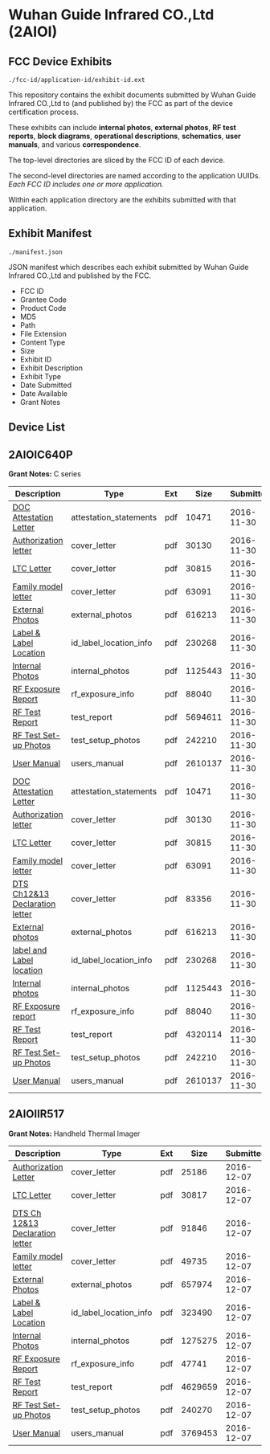 # Wuhan Guide Infrared CO.,Ltd (2AIOI)
## FCC Device Exhibits

```
./fcc-id/application-id/exhibit-id.ext
```

This repository contains the exhibit documents submitted by Wuhan Guide Infrared CO.,Ltd to (and published by) the FCC as part of the device certification process.

These exhibits can include **internal photos**, **external photos**, **RF test reports**, **block diagrams**, **operational descriptions**, **schematics**, **user manuals**, and various **correspondence**.

The top-level directories are sliced by the FCC ID of each device.

The second-level directories are named according to the application UUIDs. *Each FCC ID includes one or more application.*

Within each application directory are the exhibits submitted with that application. 

## Exhibit Manifest

```
./manifest.json
```

JSON manifest which describes each exhibit submitted by Wuhan Guide Infrared CO.,Ltd and published by the FCC.

- FCC ID
- Grantee Code
- Product Code
- MD5
- Path
- File Extension
- Content Type
- Size
- Exhibit ID
- Exhibit Description
- Exhibit Type
- Date Submitted
- Date Available
- Grant Notes

## Device List
## 2AIOIC640P
**Grant Notes:** C series

| Description | Type | Ext | Size | Submitted | Available |
| ----------- | ---- | --- | ---- | --------- | --------- |
| [DOC Attestation Letter](2AIOIC640P/87be3fa33f8fb93a3b1af779299f5d0a/3212236.pdf) | attestation_statements | pdf | 10471 | 2016-11-30 | 2016-11-30 |
| [Authorization letter](2AIOIC640P/87be3fa33f8fb93a3b1af779299f5d0a/3212238.pdf) | cover_letter | pdf | 30130 | 2016-11-30 | 2016-11-30 |
| [LTC Letter](2AIOIC640P/87be3fa33f8fb93a3b1af779299f5d0a/3212239.pdf) | cover_letter | pdf | 30815 | 2016-11-30 | 2016-11-30 |
| [Family model letter](2AIOIC640P/87be3fa33f8fb93a3b1af779299f5d0a/3212240.pdf) | cover_letter | pdf | 63091 | 2016-11-30 | 2016-11-30 |
| [External Photos](2AIOIC640P/87be3fa33f8fb93a3b1af779299f5d0a/3212241.pdf) | external_photos | pdf | 616213 | 2016-11-30 | 2016-11-30 |
| [Label & Label Location](2AIOIC640P/87be3fa33f8fb93a3b1af779299f5d0a/3212242.pdf) | id_label_location_info | pdf | 230268 | 2016-11-30 | 2016-11-30 |
| [Internal Photos](2AIOIC640P/87be3fa33f8fb93a3b1af779299f5d0a/3212243.pdf) | internal_photos | pdf | 1125443 | 2016-11-30 | 2016-11-30 |
| [RF Exposure Report](2AIOIC640P/87be3fa33f8fb93a3b1af779299f5d0a/3212245.pdf) | rf_exposure_info | pdf | 88040 | 2016-11-30 | 2016-11-30 |
| [RF Test Report](2AIOIC640P/87be3fa33f8fb93a3b1af779299f5d0a/3212260.pdf) | test_report | pdf | 5694611 | 2016-11-30 | 2016-11-30 |
| [RF Test Set-up Photos](2AIOIC640P/87be3fa33f8fb93a3b1af779299f5d0a/3212261.pdf) | test_setup_photos | pdf | 242210 | 2016-11-30 | 2016-11-30 |
| [User Manual](2AIOIC640P/87be3fa33f8fb93a3b1af779299f5d0a/3212247.pdf) | users_manual | pdf | 2610137 | 2016-11-30 | 2016-11-30 |
| [DOC Attestation Letter](2AIOIC640P/9364414f2a6a5cffba6bbfacb459de80/3212236.pdf) | attestation_statements | pdf | 10471 | 2016-11-30 | 2016-11-30 |
| [Authorization letter](2AIOIC640P/9364414f2a6a5cffba6bbfacb459de80/3212238.pdf) | cover_letter | pdf | 30130 | 2016-11-30 | 2016-11-30 |
| [LTC Letter](2AIOIC640P/9364414f2a6a5cffba6bbfacb459de80/3212239.pdf) | cover_letter | pdf | 30815 | 2016-11-30 | 2016-11-30 |
| [Family model letter](2AIOIC640P/9364414f2a6a5cffba6bbfacb459de80/3212240.pdf) | cover_letter | pdf | 63091 | 2016-11-30 | 2016-11-30 |
| [DTS Ch12&13 Declaration letter](2AIOIC640P/9364414f2a6a5cffba6bbfacb459de80/3212269.pdf) | cover_letter | pdf | 83356 | 2016-11-30 | 2016-11-30 |
| [External photos](2AIOIC640P/9364414f2a6a5cffba6bbfacb459de80/3212241.pdf) | external_photos | pdf | 616213 | 2016-11-30 | 2016-11-30 |
| [label and Label location](2AIOIC640P/9364414f2a6a5cffba6bbfacb459de80/3212242.pdf) | id_label_location_info | pdf | 230268 | 2016-11-30 | 2016-11-30 |
| [Internal photos](2AIOIC640P/9364414f2a6a5cffba6bbfacb459de80/3212243.pdf) | internal_photos | pdf | 1125443 | 2016-11-30 | 2016-11-30 |
| [RF Exposure report](2AIOIC640P/9364414f2a6a5cffba6bbfacb459de80/3212245.pdf) | rf_exposure_info | pdf | 88040 | 2016-11-30 | 2016-11-30 |
| [RF Test Report](2AIOIC640P/9364414f2a6a5cffba6bbfacb459de80/3212291.pdf) | test_report | pdf | 4320114 | 2016-11-30 | 2016-11-30 |
| [RF Test Set-up Photos](2AIOIC640P/9364414f2a6a5cffba6bbfacb459de80/3212261.pdf) | test_setup_photos | pdf | 242210 | 2016-11-30 | 2016-11-30 |
| [User Manual](2AIOIC640P/9364414f2a6a5cffba6bbfacb459de80/3212247.pdf) | users_manual | pdf | 2610137 | 2016-11-30 | 2016-11-30 |
## 2AIOIIR517
**Grant Notes:** Handheld Thermal Imager

| Description | Type | Ext | Size | Submitted | Available |
| ----------- | ---- | --- | ---- | --------- | --------- |
| [Authorization Letter](2AIOIIR517/80ba2e317262c35262287c85dd0bbeb4/3220116.pdf) | cover_letter | pdf | 25186 | 2016-12-07 | 2016-12-07 |
| [LTC Letter](2AIOIIR517/80ba2e317262c35262287c85dd0bbeb4/3220117.pdf) | cover_letter | pdf | 30817 | 2016-12-07 | 2016-12-07 |
| [DTS Ch 12&13 Declaration letter](2AIOIIR517/80ba2e317262c35262287c85dd0bbeb4/3220118.pdf) | cover_letter | pdf | 91846 | 2016-12-07 | 2016-12-07 |
| [Family model letter](2AIOIIR517/80ba2e317262c35262287c85dd0bbeb4/3220119.pdf) | cover_letter | pdf | 49735 | 2016-12-07 | 2016-12-07 |
| [External Photos](2AIOIIR517/80ba2e317262c35262287c85dd0bbeb4/3220120.pdf) | external_photos | pdf | 657974 | 2016-12-07 | 2016-12-07 |
| [Label & Label Location](2AIOIIR517/80ba2e317262c35262287c85dd0bbeb4/3220121.pdf) | id_label_location_info | pdf | 323490 | 2016-12-07 | 2016-12-07 |
| [Internal Photos](2AIOIIR517/80ba2e317262c35262287c85dd0bbeb4/3220122.pdf) | internal_photos | pdf | 1275275 | 2016-12-07 | 2016-12-07 |
| [RF Exposure Report](2AIOIIR517/80ba2e317262c35262287c85dd0bbeb4/3220124.pdf) | rf_exposure_info | pdf | 47741 | 2016-12-07 | 2016-12-07 |
| [RF Test Report](2AIOIIR517/80ba2e317262c35262287c85dd0bbeb4/3220131.pdf) | test_report | pdf | 4629659 | 2016-12-07 | 2016-12-07 |
| [RF Test Set-up Photos](2AIOIIR517/80ba2e317262c35262287c85dd0bbeb4/3220132.pdf) | test_setup_photos | pdf | 240270 | 2016-12-07 | 2016-12-07 |
| [User Manual](2AIOIIR517/80ba2e317262c35262287c85dd0bbeb4/3220126.pdf) | users_manual | pdf | 3769453 | 2016-12-07 | 2016-12-07 |
